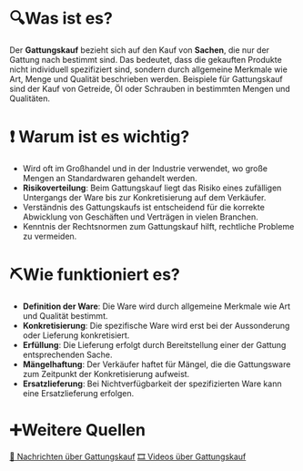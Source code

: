 # 🔍Was ist es?
Der **Gattungskauf** bezieht sich auf den Kauf von **Sachen**, die nur der Gattung nach bestimmt sind. Das bedeutet, dass die gekauften Produkte nicht individuell spezifiziert sind, sondern durch allgemeine Merkmale wie Art, Menge und Qualität beschrieben werden. Beispiele für Gattungskauf sind der Kauf von Getreide, Öl oder Schrauben in bestimmten Mengen und Qualitäten.

# ❗ Warum ist es wichtig?
- Wird oft im Großhandel und in der Industrie verwendet, wo große Mengen an Standardwaren gehandelt werden.
- **Risikoverteilung**: Beim Gattungskauf liegt das Risiko eines zufälligen Untergangs der Ware bis zur Konkretisierung auf dem Verkäufer.
- Verständnis des Gattungskaufs ist entscheidend für die korrekte Abwicklung von Geschäften und Verträgen in vielen Branchen.
- Kenntnis der Rechtsnormen zum Gattungskauf hilft, rechtliche Probleme zu vermeiden.

# ⛏Wie funktioniert es?
- **Definition der Ware**: Die Ware wird durch allgemeine Merkmale wie Art und Qualität bestimmt.
- **Konkretisierung**: Die spezifische Ware wird erst bei der Aussonderung oder Lieferung konkretisiert.
- **Erfüllung**: Die Lieferung erfolgt durch Bereitstellung einer der Gattung entsprechenden Sache.
- **Mängelhaftung**: Der Verkäufer haftet für Mängel, die die Gattungsware zum Zeitpunkt der Konkretisierung aufweist.
- **Ersatzlieferung**: Bei Nichtverfügbarkeit der spezifizierten Ware kann eine Ersatzlieferung erfolgen.

# ➕Weitere Quellen
[📄 Nachrichten über Gattungskauf](https://www.google.com/search?tbm=nws&q=Gattungskauf)
[🎞 Videos über Gattungskauf](https://www.google.com/search?tbm=vid&q=Gattungskauf)
